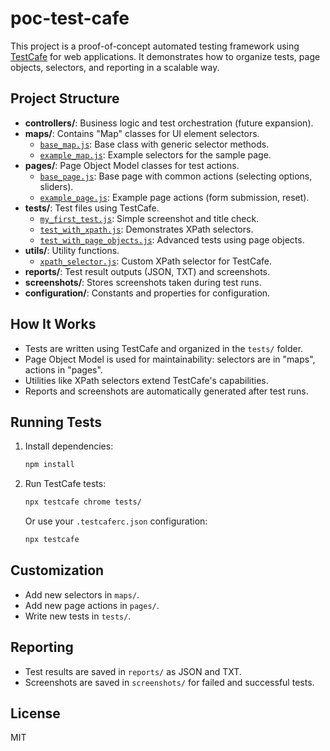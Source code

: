 # poc-test-cafe

This project is a proof-of-concept automated testing framework using [TestCafe](https://devexpress.github.io/testcafe/) for web applications. It demonstrates how to organize tests, page objects, selectors, and reporting in a scalable way.

## Project Structure

- **controllers/**: Business logic and test orchestration (future expansion).
- **maps/**: Contains "Map" classes for UI element selectors.
  - [`base_map.js`](maps/base_map.js): Base class with generic selector methods.
  - [`example_map.js`](maps/example_map.js): Example selectors for the sample page.
- **pages/**: Page Object Model classes for test actions.
  - [`base_page.js`](pages/base_page.js): Base page with common actions (selecting options, sliders).
  - [`example_page.js`](pages/example_page.js): Example page actions (form submission, reset).
- **tests/**: Test files using TestCafe.
  - [`my_first_test.js`](tests/my_first_test.js): Simple screenshot and title check.
  - [`test_with_xpath.js`](tests/test_with_xpath.js): Demonstrates XPath selectors.
  - [`test_with_page_objects.js`](tests/test_with_page_objects.js): Advanced tests using page objects.
- **utils/**: Utility functions.
  - [`xpath_selector.js`](utils/xpath_selector.js): Custom XPath selector for TestCafe.
- **reports/**: Test result outputs (JSON, TXT) and screenshots.
- **screenshots/**: Stores screenshots taken during test runs.
- **configuration/**: Constants and properties for configuration.

## How It Works

- Tests are written using TestCafe and organized in the `tests/` folder.
- Page Object Model is used for maintainability: selectors are in "maps", actions in "pages".
- Utilities like XPath selectors extend TestCafe's capabilities.
- Reports and screenshots are automatically generated after test runs.

## Running Tests

1. Install dependencies:
   ```sh
   npm install
   ```
2. Run TestCafe tests:
   ```sh
   npx testcafe chrome tests/
   ```
   Or use your `.testcaferc.json` configuration:
   ```sh
   npx testcafe
   ```

## Customization

- Add new selectors in `maps/`.
- Add new page actions in `pages/`.
- Write new tests in `tests/`.

## Reporting

- Test results are saved in `reports/` as JSON and TXT.
- Screenshots are saved in `screenshots/` for failed and successful tests.

## License

MIT

```// filepath: /home/idd_umoreira/Desktop/projetos/prototipo/poc-test-cafe/README.md